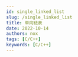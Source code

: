 ```yaml
---
id: single_linked_list
slug: /single_linked_list
title: 单向链表
date: 2022-10-14
authors: nox
tags: [C/C++]
keywords: [C/C++]
---
```


<!-- truncate -->

